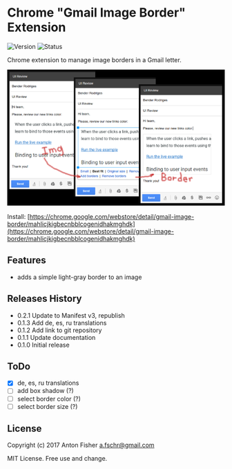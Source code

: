 # Chrome "Gmail Image Border" Extension

![Version](https://img.shields.io/badge/version-0.2.1-green.svg)
![Status](https://img.shields.io/badge/status-beta-blue.svg)

Chrome extension to manage image borders in a Gmail letter.

![screenshot of the main function](/images/ext-screenshot-640-400.png)

Install: [https://chrome.google.com/webstore/detail/gmail-image-border/mahlicjkigbecnbblcogenidhakmghdk](https://chrome.google.com/webstore/detail/gmail-image-border/mahlicjkigbecnbblcogenidhakmghdk)

## Features

* adds a simple light-gray border to an image

## Releases History

* 0.2.1 Update to Manifest v3, republish
* 0.1.3 Add de, es, ru translations
* 0.1.2 Add link to git repository
* 0.1.1 Update documentation
* 0.1.0 Initial release

## ToDo

- [x] de, es, ru translations
- [ ] add box shadow (?)
- [ ] select border color (?)
- [ ] select border size (?)

## License

Copyright (c) 2017 Anton Fisher <a.fschr@gmail.com>

MIT License. Free use and change.
